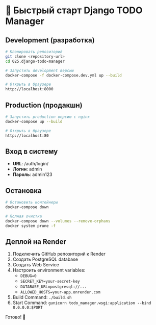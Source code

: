 # 🚀 Быстрый старт Django TODO Manager

## Development (разработка)
```bash
# Клонировать репозиторий
git clone <repository-url>
cd 025.django-todo-manager

# Запустить development версию
docker-compose -f docker-compose.dev.yml up --build

# Открыть в браузере
http://localhost:8000
```

## Production (продакшн)
```bash
# Запустить production версию с nginx
docker-compose up --build

# Открыть в браузере
http://localhost:80
```

## Вход в систему
- **URL**: /auth/login/
- **Логин**: admin
- **Пароль**: admin123

## Остановка
```bash
# Остановить контейнеры
docker-compose down

# Полная очистка
docker-compose down --volumes --remove-orphans
docker system prune -f
```

## Деплой на Render
1. Подключить GitHub репозиторий к Render
2. Создать PostgreSQL database 
3. Создать Web Service
4. Настроить environment variables:
   - `DEBUG=0`
   - `SECRET_KEY=your-secret-key`
   - `DATABASE_URL=postgresql://...`
   - `ALLOWED_HOSTS=your-app.onrender.com`
5. Build Command: `./build.sh`
6. Start Command: `gunicorn todo_manager.wsgi:application --bind 0.0.0.0:$PORT`

Готово! 🎉
